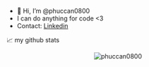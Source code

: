 - 👋 Hi, I’m @phuccan0800
- I can do anything for code <3
- Contact:
<a align="center" href="https://www.linkedin.com/in/phuccan0800">Linkedin
</a> <br>


📈 my github stats

<p align="center"> <img src="https://github-readme-stats.vercel.app/api?username=phuccan0800&show_icons=true&theme=gotham" alt="phuccan0800" />
